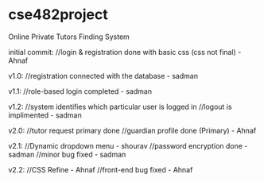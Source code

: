# cse482project
Online Private Tutors Finding System

initial commit: 
	//login & registration done with basic css (css not final) -Ahnaf

v1.0: 
	//registration connected with the database - sadman

v1.1: 
	//role-based login completed - sadman

v1.2: 
	//system identifies which particular user is logged in //logout is implimented - sadman

v2.0: 
	//tutor request primary done //guardian profile done (Primary) - Ahnaf
	
v2.1:
	//Dynamic dropdown menu - shourav
	//password encryption done - sadman
	//minor bug fixed - sadman

v2.2:
     	//CSS Refine - Ahnaf
	//front-end bug fixed - Ahnaf
